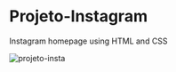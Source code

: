 # Projeto-Instagram

Instagram homepage using HTML and CSS

![projeto-insta](https://user-images.githubusercontent.com/109693663/194752227-58fb46b5-5a48-4938-aaf4-e39caefb75ab.gif)
